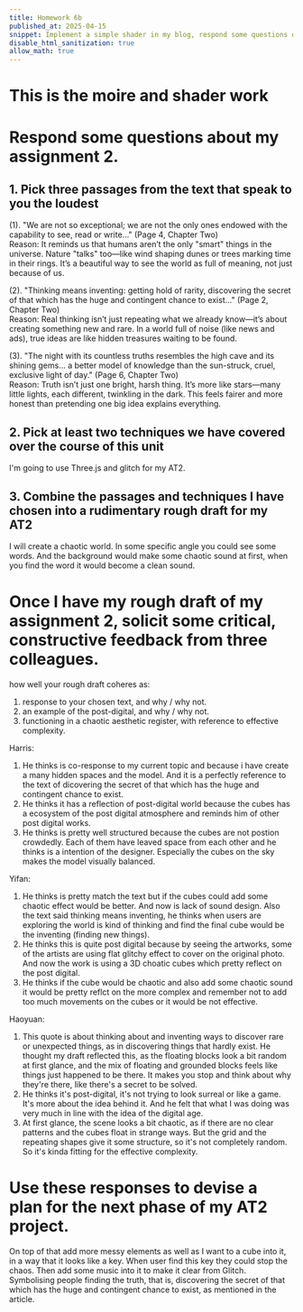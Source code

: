 ```yaml
---
title: Homework 6b
published_at: 2025-04-15
snippet: Implement a simple shader in my blog, respond some questions of my assignment 2. Once I have my rough draft of my assignment 2, solicit some critical, constructive feedback from three colleagues.
disable_html_sanitization: true
allow_math: true
---
```


# This is the moire and shader work

<div id="moire_circles"></div>
<script type="module" id="moire_circles_script">
import * as THREE from "https://cdnjs.cloudflare.com/ajax/libs/three.js/0.174.0/three.module.js" 
import codeblockRenderer from "/250415/codeblock_renderer.js"
const div = document.getElementById ("moire_circles")
const width = div.parentNode.scrollWidth
const height = width * 9 / 16
// Basic three.js setup
const scene = new THREE.Scene()
const camera = new THREE.PerspectiveCamera(70, width / height, 0.01, 10)
camera.position.z = 0.6
const renderer = new THREE.WebGLRenderer({ antialias: true })
renderer.setSize(width, height)
div.appendChild(renderer.domElement)
// Track mouse position
const mouse = new THREE.Vector2(0.5, 0.5)
div.onmousemove = event => {
const rect = renderer.domElement.getBoundingClientRect()
mouse.x = (event.clientX - rect.left) / width
mouse.y = 1.0 - (event.clientY - rect.top) / height
}
div.onmouseleave = () => {
    mouse.x = 0.5
      mouse.y = 0.5
   }
// Create shader material with more complex patterns
const shaderMaterial = new THREE.ShaderMaterial({
uniforms: {
u_time: { value: 0.0 },
u_mouse: { value: mouse },
u_resolution: { value: new THREE.Vector2(width, height) }
},
vertexShader: `       varying vec2 vUv;
        void main() {
            vUv = uv;
            gl_Position = projectionMatrix * modelViewMatrix * vec4(position, 1.0);
        }
  `,
fragmentShader: `
uniform float u_time;
uniform vec2 u_mouse;
uniform vec2 u_resolution;
varying vec2 vUv;
        // Helper function for smooth interpolation
        float smoothCircle(vec2 uv, vec2 center, float radius, float smoothness) {
            return smoothstep(radius, radius + smoothness, distance(uv, center));
        }
        void main() {
            // Normalized pixel coordinates with aspect ratio correction
            float aspect = u_resolution.x / u_resolution.y;
            vec2 uv = vec2(vUv.x * aspect, vUv.y);
            vec2 mousePos = vec2(u_mouse.x * aspect, u_mouse.y);
            // Animate centers slightly
            vec2 center1 = vec2(0.5 * aspect + sin(u_time * 0.3) * 0.1,
                         0.5 + cos(u_time * 0.2) * 0.1);
            vec2 center2 = mousePos;
            // Create multiple circle patterns with different frequencies
           float pattern1 = sin(distance(uv, center1) * 200.0 + u_time * 2.0) * 0.5 + 0.5;
           float pattern2 = cos(distance(uv, center2) * 180.0 - u_time * 1.5) * 0.5 + 0.5;
           float pattern3 = sin(distance(uv, center1) * 160.0 + u_time * 3.0) * 0.5 + 0.5;
            // Combine patterns in interesting ways
            float moire1 = pattern1 * pattern2;
            float moire2 = pattern2 * pattern3;
            float moire3 = pattern1 * pattern3;
            // Add some color variation based on patterns and time
            float r = mix(moire1, moire2, sin(u_time * 0.5) * 0.5 + 0.5);
            float g = mix(moire2, moire3, u_mouse.x);
            float b = mix(moire3, moire1, u_mouse.y);
            // Add pulsing effect
            float pulse = sin(u_time) * 0.1 + 0.9;
            vec3 color = vec3(r * pulse, g * pulse, b * pulse);
            // Add subtle gradient
            color *= 0.8 + 0.2 * vUv.y;
            gl_FragColor = vec4(color, 1.0);
        }
    `
});
// Create plane and add to scene
const geometry = new THREE.PlaneGeometry(1.6, 0.9)
const mesh = new THREE.Mesh(geometry, shaderMaterial)
scene.add(mesh)
// Handle window resize
window.addEventListener('resize', () => {
const width = div.parentNode.scrollWidth
const height = width * 9 / 16
camera.aspect = width / height
camera.updateProjectionMatrix()
renderer.setSize(width, height)
shaderMaterial.uniforms.u_resolution.value.set(width, height)
})
// Animation loop
renderer.setAnimationLoop(time => {
shaderMaterial.uniforms.u_time.value = time * 0.001
shaderMaterial.uniforms.u_mouse.value = mouse
renderer.render(scene, camera)
})
// Render code block
codeblockRenderer(document, "moire_circles_script", "moire_circles")
</script>

# Respond some questions about my assignment 2.

## 1. Pick three passages from the text that speak to you the loudest

(1). "We are not so exceptional; we are not the only ones endowed with the capability to see, read or write..."
(Page 4, Chapter Two)\
Reason:
It reminds us that humans aren’t the only "smart" things in the universe. Nature "talks" too—like wind shaping dunes or trees marking time in their rings. It’s a beautiful way to see the world as full of meaning, not just because of us.

(2). "Thinking means inventing: getting hold of rarity, discovering the secret of that which has the huge and contingent chance to exist..."
(Page 2, Chapter Two)\
Reason:
Real thinking isn’t just repeating what we already know—it’s about creating something new and rare. In a world full of noise (like news and ads), true ideas are like hidden treasures waiting to be found.

(3). "The night with its countless truths resembles the high cave and its shining gems... a better model of knowledge than the sun-struck, cruel, exclusive light of day."
(Page 6, Chapter Two)\
Reason:
Truth isn’t just one bright, harsh thing. It’s more like stars—many little lights, each different, twinkling in the dark. This feels fairer and more honest than pretending one big idea explains everything.

## 2. Pick at least two techniques we have covered over the course of this unit

I'm going to use Three.js and glitch for my AT2.

## 3. Combine the passages and techniques I have chosen into a rudimentary rough draft for my AT2

I will create a chaotic world. In some specific angle you could see some words. And the background would make some chaotic sound at first, when you find the word it would become a clean sound.

<!DOCTYPE html>
<html>
<head>
    <title>homework-6b</title>
    <style>
        body { margin: 0; }
        canvas { display: block; }
    </style>
</head>
<body>
    <script src="https://cdnjs.cloudflare.com/ajax/libs/three.js/r128/three.min.js"></script>
    <script>
        let camera, scene, renderer;
        let keys = {};
        let moveSpeed = 0.1;
        let mouseSensitivity = 0.002;
        const WORLD_HEIGHT = 1.7;
        init();
        animate();
        function init() {
            // Scene setup
            scene = new THREE.Scene();
            scene.background = new THREE.Color(0x000000);
            // Camera
            camera = new THREE.PerspectiveCamera(75, window.innerWidth/window.innerHeight, 0.1, 1000);
            camera.position.set(0, WORLD_HEIGHT, 0);
            // Renderer
            renderer = new THREE.WebGLRenderer({ antialias: true });
            renderer.setSize(window.innerWidth, window.innerHeight);
            document.body.appendChild(renderer.domElement);
            // Create environment
            createChaoticCity();
            createGridFloor();
            // Controls
            document.addEventListener('keydown', (e) => keys[e.key] = true);
            document.addEventListener('keyup', (e) => keys[e.key] = false);
            // Mouse lock
            document.addEventListener('click', () => {
                document.body.requestPointerLock();
            });
            // Mouse movement (horizontal only)
            document.addEventListener('mousemove', (e) => {
                if (document.pointerLockElement === document.body) {
                    camera.rotation.y -= e.movementX * mouseSensitivity;
                    camera.rotation.x = 0; // Lock vertical rotation
                }
            });
        }
        function createGridFloor() {
            // White base plane
            const floorGeometry = new THREE.PlaneGeometry(100, 100);
            const floorMaterial = new THREE.MeshBasicMaterial({
                color: 0xffffff,
                side: THREE.DoubleSide
            });
            const floor = new THREE.Mesh(floorGeometry, floorMaterial);
            floor.rotation.x = -Math.PI/2;
            scene.add(floor);
            // Black grid lines
            const grid = new THREE.GridHelper(100, 50, 0x000000, 0x000000);
            grid.material.opacity = 1.0;
            grid.material.transparent = false;
            grid.position.y = 0.01; // Slightly above floor to prevent z-fighting
            scene.add(grid);
        }
        function createChaoticCity() {
            const spacing = 4;
            const baseSize = 1;
            for(let x = -25; x <= 25; x += spacing) {
                for(let z = -25; z <= 25; z += spacing) {
                    if(Math.random() > 0.5) {
                        // Random cube dimensions
                        const width = baseSize * (0.5 + Math.random());
                        const height = baseSize * (0.5 + Math.random() * 3);
                        const depth = baseSize * (0.5 + Math.random());
                        // Random elevation (30% chance to float)
                        let yPos = height/2;
                        if(Math.random() > 0.7) {
                            yPos += 2 + Math.random() * 5; // Float 2-7 units above ground
                        }
                        // Create irregular cube
                        const geometry = new THREE.BoxGeometry(width, height, depth);
                        const material = new THREE.MeshBasicMaterial({
                            color: 0xffffff
                        });
                        const building = new THREE.Mesh(geometry, material);
                        building.position.set(
                            x + (Math.random() - 0.5) * 2, // Add horizontal randomness
                            yPos,
                            z + (Math.random() - 0.5) * 2
                        );
                        // White wireframe
                        const edges = new THREE.EdgesGeometry(geometry);
                        const wireframe = new THREE.LineSegments(
                            edges,
                            new THREE.LineBasicMaterial({ color: 0xffffff })
                        );
                        building.add(wireframe);
                        scene.add(building);
                    }
                }
            }
        }
        function handleMovement() {
            const direction = new THREE.Vector3();
            if(keys['w']) direction.z -= 1;
            if(keys['s']) direction.z += 1;
            if(keys['a']) direction.x -= 1;
            if(keys['d']) direction.x += 1;
            if(direction.length() === 0) return;
            direction.normalize();
            const yaw = camera.rotation.y;
            const forward = new THREE.Vector3(
                Math.sin(yaw),
                0,
                Math.cos(yaw)
            ).normalize();
            const right = new THREE.Vector3(
                Math.cos(yaw),
                0,
                -Math.sin(yaw)
            ).normalize();
            camera.position.add(
                right.multiplyScalar(direction.x * moveSpeed)
                    .add(forward.multiplyScalar(direction.z * moveSpeed))
            );
            camera.position.y = WORLD_HEIGHT;
        }
        function animate() {
            requestAnimationFrame(animate);
            handleMovement();
            renderer.render(scene, camera);
        }
        window.addEventListener('resize', () => {
            camera.aspect = window.innerWidth / window.innerHeight;
            camera.updateProjectionMatrix();
            renderer.setSize(window.innerWidth, window.innerHeight);
        });
    </script>
</body>
</html>

# Once I have my rough draft of my assignment 2, solicit some critical, constructive feedback from three colleagues.

how well your rough draft coheres as:

1. response to your chosen text, and why / why not.
2. an example of the post-digital, and why / why not.
3. functioning in a chaotic aesthetic register, with reference to effective complexity.

Harris:

1. He thinks is co-response to my current topic and because i have create a many hidden spaces and the model. And it is a perfectly reference to the text of dicovering the secret of that which has the huge and contingent chance to exist.
2. He thinks it has a reflection of post-digital world because the cubes has a ecosystem of the post digital atmosphere and reminds him of other post digital works.
3. He thinks is pretty well structured because the cubes are not postion crowdedly. Each of them have leaved space from each other and he thinks is a intention of the designer. Especially the cubes on the sky makes the model visually balanced.

Yifan:

1. He thinks is pretty match the text but if the cubes could add some chaotic effect would be better. And now is lack of sound design. Also the text said thinking means inventing, he thinks when users are exploring the world is kind of thinking and find the final cube would be the inventing (finding new things).
2. He thinks this is quite post digital because by seeing the artworks, some of the artists are using flat glitchy effect to cover on the original photo. And now the work is using a 3D choatic cubes which pretty reflect on the post digital.
3. He thinks if the cube would be chaotic and also add some chaotic sound it would be pretty reflct on the more complex and remember not to add too much movements on the cubes or it would be not effective.

Haoyuan:

1. This quote is about thinking about and inventing ways to discover rare or unexpected things, as in discovering things that hardly exist. He thought my draft reflected this, as the floating blocks look a bit random at first glance, and the mix of floating and grounded blocks feels like things just happened to be there. It makes you stop and think about why they're there, like there's a secret to be solved.
2. He thinks it's post-digital, it's not trying to look surreal or like a game. It's more about the idea behind it. And he felt that what I was doing was very much in line with the idea of the digital age.
3. At first glance, the scene looks a bit chaotic, as if there are no clear patterns and the cubes float in strange ways. But the grid and the repeating shapes give it some structure, so it's not completely random. So it's kinda fitting for the effective complexity.

# Use these responses to devise a plan for the next phase of my AT2 project.

On top of that add more messy elements as well as I want to a cube into it, in a way that it looks like a key. When user find this key they could stop the chaos. Then add some music into it to make it clear from Glitch. Symbolising people finding the truth, that is, discovering the secret of that which has the huge and contingent chance to exist, as mentioned in the article.
